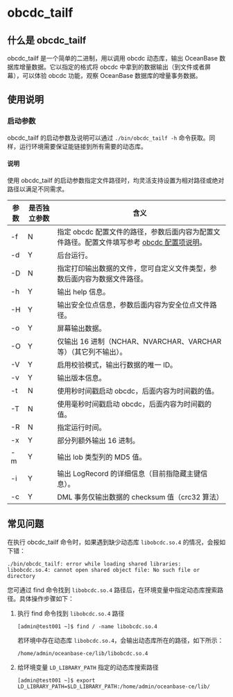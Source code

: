 # obcdc_tailf

## 什么是 obcdc_tailf

obcdc_tailf 是一个简单的二进制，用以调用 obcdc 动态库，输出 OceanBase 数据库增量数据。它以指定的格式将 obcdc 中拿到的数据输出（到文件或者屏幕），可以体验 obcdc 功能，观察 OceanBase 数据库的增量事务数据。

## 使用说明

### 启动参数

obcdc_tailf 的启动参数及说明可以通过 `./bin/obcdc_tailf -h` 命令获取。同样，运行环境需要保证能链接到所有需要的动态库。

<main id="notice" type='explain'>
  <h4>说明</h4>
  <p>使用 obcdc_tailf 的启动参数指定文件路径时，均灵活支持设置为相对路径或绝对路径以满足不同需求。</p>
</main>

| 参数 | 是否独立参数 |                                                    含义                                                     |
|----|--------|-----------------------------------------------------------------------------------------------------------|
| -f | N      | 指定 obcdc 配置文件的路径，参数后面内容为配置文件路径。配置文件填写参考 [obcdc 配置项说明](./200.obcdc-parameters/200.obcdc-configuration-items.md)。 |
| -d | Y      | 后台运行。                                                                                                     |
| -D | N      | 指定打印输出数据的文件，您可自定义文件类型，参数后面内容为数据文件路径。                                                                                     |
| -h | Y      | 输出 help 信息。                                                                                               |
| -H | Y      | 输出安全位点信息，参数后面内容为安全位点文件路径。                                                                                 |
| -o | Y      | 屏幕输出数据。                                                                                                   |
| -O | Y      | 仅输出 16 进制（NCHAR、NVARCHAR、VARCHAR 等）（其它列不输出）。                                                              |
| -V | Y      | 启用校验模式，输出行数据的唯一 ID。                                                                                       |
| -v | Y      | 输出版本信息。                                                                                                   |
| -t | N      | 使用秒时间戳启动 obcdc，后面内容为时间戳的值。                                                                             |
| -T | N      | 使用毫秒时间戳启动 obcdc，后面内容为时间戳的值。                                                                            |
| -R | N      | 指定运行时间。                                                                                                   |
| -x | Y      | 部分列额外输出 16 进制。                                                                                            |
| -m | Y      | 输出 lob 类型列的 MD5 值。                                                                                        |
| -i | Y      | 输出 LogRecord 的详细信息（目前指隐藏主键信息）。                                                                            |
| -c | Y      | DML 事务仅输出数据的 checksum 值（crc32 算法）                                                                            |

## 常见问题

在执行 obcdc_tailf 命令时，如果遇到缺少动态库 `libobcdc.so.4` 的情况，会报如下错：

```shell
./bin/obcdc_tailf: error while loading shared libraries: libobcdc.so.4: cannot open shared object file: No such file or directory
```

您可通过 find 命令找到 `libobcdc.so.4` 路径后，在环境变量中指定动态库搜索路径。具体操作步骤如下：

1. 执行 find 命令找到 `libobcdc.so.4` 路径

   ```shell
   [admin@test001 ~]$ find / -name libobcdc.so.4
   ```

   若环境中存在动态库 `libobcdc.so.4`，会输出动态库所在的路径，如下所示：

   ```shell
   /home/admin/oceanbase-ce/lib/libobcdc.so.4
   ```

2. 给环境变量 `LD_LIBRARY_PATH` 指定的动态库搜索路径

   ```shell
   [admin@test001 ~]$ export LD_LIBRARY_PATH=$LD_LIBRARY_PATH:/home/admin/oceanbase-ce/lib/
   ```
